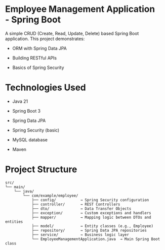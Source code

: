# Employee Management Application - Spring Boot

A simple CRUD (Create, Read, Update, Delete) based Spring Boot application.
This project demonstrates:

* ORM with Spring Data JPA

* Building RESTful APIs

* Basics of Spring Security

# Technologies Used

* Java 21

* Spring Boot 3

* Spring Data JPA

* Spring Security (basic)

* MySQL database

* Maven

# Project Structure

```text
src/
└── main/
    └── java/
        └── com/example/employee/
            ├── config/           → Spring Security configuration
            ├── controller/       → REST Controllers
            ├── dto/              → Data Transfer Objects
            ├── exception/        → Custom exceptions and handlers
            ├── mapper/           → Mapping logic between DTOs and entities
            ├── model/            → Entity classes (e.g., Employee)
            ├── repository/       → Spring Data JPA repositories
            ├── service/          → Business logic layer
            └── EmployeeManagementApplication.java  → Main Spring Boot class
